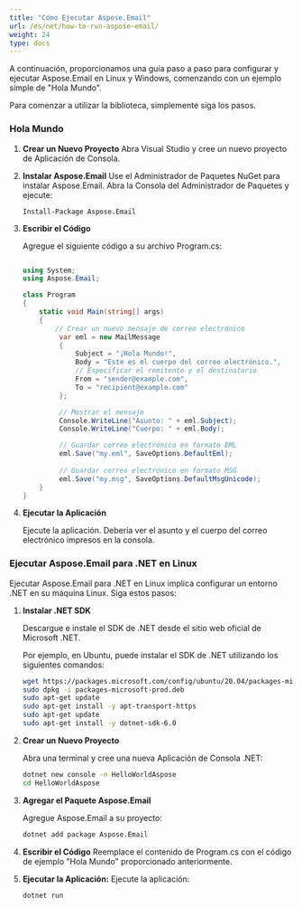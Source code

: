 ```yaml
---
title: "Cómo Ejecutar Aspose.Email"
url: /es/net/how-to-run-aspose-email/
weight: 24
type: docs
---
```


A continuación, proporcionamos una guía paso a paso para configurar y ejecutar Aspose.Email en Linux y Windows, comenzando con un ejemplo simple de "Hola Mundo".

Para comenzar a utilizar la biblioteca, simplemente siga los pasos.

### **Hola Mundo**

1. **Crear un Nuevo Proyecto** 
   Abra Visual Studio y cree un nuevo proyecto de Aplicación de Consola.

2. **Instalar Aspose.Email** 
   Use el Administrador de Paquetes NuGet para instalar Aspose.Email. Abra la Consola del Administrador de Paquetes y ejecute:

   ```
   Install-Package Aspose.Email
   ```

3. **Escribir el Código**

   Agregue el siguiente código a su archivo Program.cs:
   
   ```csharp
   
   using System;
   using Aspose.Email;
   
   class Program
   {
       static void Main(string[] args)
       {
           // Crear un nuevo mensaje de correo electrónico
            var eml = new MailMessage
            {
                Subject = "¡Hola Mundo!",
                Body = "Este es el cuerpo del correo electrónico.",
                // Especificar el remitente y el destinatario
                From = "sender@example.com",
                To = "recipient@example.com"
            };

            // Mostrar el mensaje
            Console.WriteLine("Asunto: " + eml.Subject);
            Console.WriteLine("Cuerpo: " + eml.Body);

            // Guardar correo electrónico en formato EML
            eml.Save("my.eml", SaveOptions.DefaultEml);
            
            // Guardar correo electrónico en formato MSG
            eml.Save("my.msg", SaveOptions.DefaultMsgUnicode);
       }
   }
   ```
4. **Ejecutar la Aplicación**

   Ejecute la aplicación. Debería ver el asunto y el cuerpo del correo electrónico impresos en la consola.

### **Ejecutar Aspose.Email para .NET en Linux**

Ejecutar Aspose.Email para .NET en Linux implica configurar un entorno .NET en su máquina Linux. Siga estos pasos:

1. **Instalar .NET SDK**

   Descargue e instale el SDK de .NET desde el sitio web oficial de Microsoft .NET.
   
   Por ejemplo, en Ubuntu, puede instalar el SDK de .NET utilizando los siguientes comandos:
   
   ```bash
   wget https://packages.microsoft.com/config/ubuntu/20.04/packages-microsoft-prod.deb -O packages-microsoft-prod.deb
   sudo dpkg -i packages-microsoft-prod.deb
   sudo apt-get update
   sudo apt-get install -y apt-transport-https
   sudo apt-get update
   sudo apt-get install -y dotnet-sdk-6.0
   ```
2. **Crear un Nuevo Proyecto**

   Abra una terminal y cree una nueva Aplicación de Consola .NET:
   
   ```bash
   dotnet new console -n HelloWorldAspose
   cd HelloWorldAspose
   ```
   
3. **Agregar el Paquete Aspose.Email**

   Agregue Aspose.Email a su proyecto:
   
   ```bash
   dotnet add package Aspose.Email
   ```

4. **Escribir el Código**
   Reemplace el contenido de Program.cs con el código de ejemplo "Hola Mundo" proporcionado anteriormente.

5. **Ejecutar la Aplicación:**
   Ejecute la aplicación:

   ```bash
   dotnet run
   ```